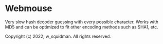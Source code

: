 # Webmouse
Very slow hash decoder guessing with every possible character. Works with MD5 and can be optimized to fit other encoding methods such as SHA1, etc.

Copyright (c) 2022, w_squidman. All rights reserved.
